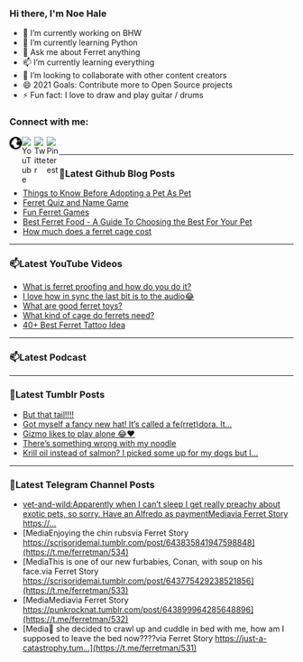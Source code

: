 ### Hi there, I'm Noe Hale

- 🔭 I’m currently working on BHW
- 🌱 I’m currently learning Python
- 💬 Ask me about Ferret anything
- 📫 I’m currently learning everything
- 🔭 I’m looking to collaborate with other content creators
- 😄 2021 Goals: Contribute more to Open Source projects
- ⚡ Fun fact: I love to draw and play guitar / drums

### Connect with me:

[<img align="left" alt="ferretvoice.com" width="22px" src="https://raw.githubusercontent.com/iconic/open-iconic/master/svg/globe.svg" />](https://ferretvoice.com)
[<img align="left" alt="YouTube" width="22px" src="https://cdn.jsdelivr.net/npm/simple-icons@v3/icons/youtube.svg" />](https://www.youtube.com/channel/UCk665XTfaMLVwFVWUmgnDiw)
[<img align="left" alt="Twitter" width="22px" src="https://cdn.jsdelivr.net/npm/simple-icons@v3/icons/twitter.svg" />](https://twitter.com/voiceferret)
[<img align="left" alt="Pinterest" width="22px" src="https://cdn.jsdelivr.net/npm/simple-icons@v3/icons/pinterest.svg" />](https://www.pinterest.com/voiceferret/)

<br />

---
### 🔭Latest Github Blog Posts
<!-- GITHUB:START -->
- [Things to Know Before Adopting a Pet As Pet](http://noehale.github.io/things-to-know-before-adopting-a-pet-as-pet/)
- [Ferret Quiz and Name Game](http://noehale.github.io/ferret-quiz/)
- [Fun Ferret Games](http://noehale.github.io/fun-ferret-games/)
- [Best Ferret Food - A Guide To Choosing the Best For Your Pet](http://noehale.github.io/best-ferret-food/)
- [How much does a ferret cage cost](http://noehale.github.io/how-much-does-a-ferret-cage-cost/)
<!-- GITHUB:END -->
---
### 📫Latest YouTube Videos

<!-- YOUTUBE:START -->
- [What is ferret proofing and how do you do it?](https://www.youtube.com/watch?v=81Syh_DJBQQ)
- [I love how in sync the last bit is to the audio😂](https://www.youtube.com/watch?v=WHBeGHwSlGY)
- [What are good ferret toys?](https://www.youtube.com/watch?v=tPxRilBzc0s)
- [What kind of cage do ferrets need?](https://www.youtube.com/watch?v=xzz6hC3sR5A)
- [40+ Best Ferret Tattoo Idea](https://www.youtube.com/watch?v=KIKqduR6Xcs)
<!-- YOUTUBE:END -->

---
### 📫Latest Podcast

<!-- PODCAST:START -->
<!-- PODCAST:END -->
---
### 📝Latest Tumblr Posts

<!-- TUMBLR:START -->
- [But that tail!!!!](https://come-forth-into-the-light.tumblr.com/post/643862268246999040)
- [Got myself a fancy new hat! It’s called a fe(rret)dora. It...](https://come-forth-into-the-light.tumblr.com/post/643839620708220928)
- [Gizmo likes to play alone 😂❤️](https://come-forth-into-the-light.tumblr.com/post/643816949286109184)
- [There’s something wrong with my noodle](https://come-forth-into-the-light.tumblr.com/post/643771658295984128)
- [Krill oil instead of salmon? I picked some up for my dogs but I...](https://come-forth-into-the-light.tumblr.com/post/643748990984339456)
<!-- TUMBLR:END -->
---
### 📝Latest Telegram Channel Posts

<!-- TELEGRAM:START -->
- [vet-and-wild:Apparently when I can’t sleep I get really preachy about exotic pets, so sorry. Have an Alfredo as paymentMediavia Ferret Story https://...](https://t.me/ferretman/535)
- [MediaEnjoying the chin rubsvia Ferret Story https://scrisoridemai.tumblr.com/post/643835841947598848](https://t.me/ferretman/534)
- [MediaThis is one of our new furbabies, Conan, with soup on his face.via Ferret Story https://scrisoridemai.tumblr.com/post/643775429238521856](https://t.me/ferretman/533)
- [MediaMediavia Ferret Story https://punkrocknat.tumblr.com/post/643899964285648896](https://t.me/ferretman/532)
- [Media🥺 she decided to crawl up and cuddle in bed with me, how am I supposed to leave the bed now????via Ferret Story https://just-a-catastrophy.tum...](https://t.me/ferretman/531)
<!-- TELEGRAM:END -->
